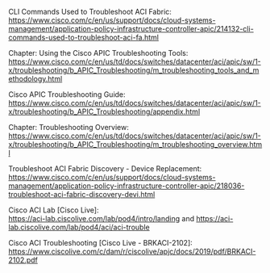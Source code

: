 CLI Commands Used to Troubleshoot ACI Fabric:  
https://www.cisco.com/c/en/us/support/docs/cloud-systems-management/application-policy-infrastructure-controller-apic/214132-cli-commands-used-to-troubleshoot-aci-fa.html

Chapter: Using the Cisco APIC Troubleshooting Tools:  
https://www.cisco.com/c/en/us/td/docs/switches/datacenter/aci/apic/sw/1-x/troubleshooting/b_APIC_Troubleshooting/m_troubleshooting_tools_and_methodology.html

Cisco APIC Troubleshooting Guide:  
https://www.cisco.com/c/en/us/td/docs/switches/datacenter/aci/apic/sw/1-x/troubleshooting/b_APIC_Troubleshooting/appendix.html

Chapter: Troubleshooting Overview:  
https://www.cisco.com/c/en/us/td/docs/switches/datacenter/aci/apic/sw/1-x/troubleshooting/b_APIC_Troubleshooting/m_troubleshooting_overview.html

Troubleshoot ACI Fabric Discovery - Device Replacement:  
https://www.cisco.com/c/en/us/support/docs/cloud-systems-management/application-policy-infrastructure-controller-apic/218036-troubleshoot-aci-fabric-discovery-devi.html

Cisco ACI Lab [Cisco Live]:  
https://aci-lab.ciscolive.com/lab/pod4/intro/landing and
https://aci-lab.ciscolive.com/lab/pod4/aci/aci-trouble

Cisco ACI Troubleshooting [Cisco Live - BRKACI-2102]:  
https://www.ciscolive.com/c/dam/r/ciscolive/apjc/docs/2019/pdf/BRKACI-2102.pdf
